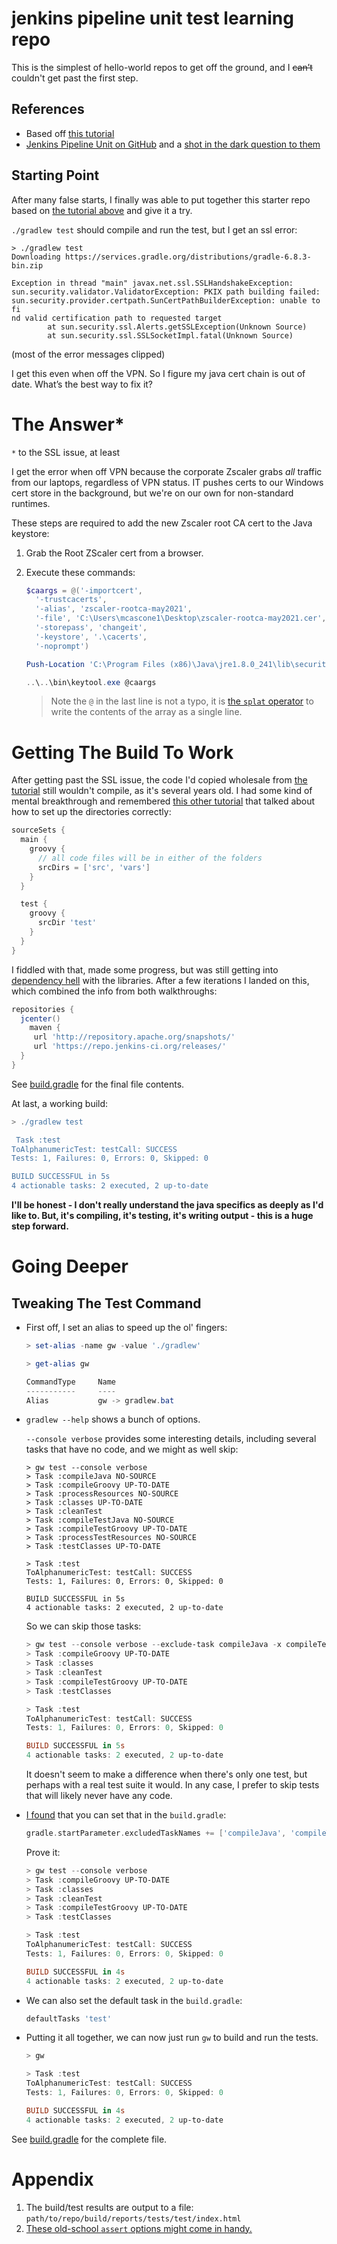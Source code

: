 # jenkins pipeline unit test learning repo

This is the simplest of hello-world repos to get off the ground, and I ~~can’t~~ couldn't get past the first step.

## References

- Based off [this tutorial][1]
- [Jenkins Pipeline Unit on GitHub][4] and a [shot in the dark question to them][5]


## Starting Point

After many false starts, I finally was able to put together this starter repo based on [the tutorial above][1] and give it a try.

`./gradlew test` should compile and run the test, but I get an ssl error:

```shell
> ./gradlew test
Downloading https://services.gradle.org/distributions/gradle-6.8.3-bin.zip

Exception in thread "main" javax.net.ssl.SSLHandshakeException: sun.security.validator.ValidatorException: PKIX path building failed: sun.security.provider.certpath.SunCertPathBuilderException: unable to fi
nd valid certification path to requested target
        at sun.security.ssl.Alerts.getSSLException(Unknown Source)
        at sun.security.ssl.SSLSocketImpl.fatal(Unknown Source)
```

(most of the error messages clipped)

I get this even when off the VPN. So I figure my java cert chain is out of date. What’s the best way to fix it?

# The Answer*
`*` to the SSL issue, at least

I get the error when off VPN because the corporate Zscaler grabs _all_ traffic from our laptops, regardless of VPN status. IT pushes certs to our Windows cert store in the background, but we're on our own for non-standard runtimes.

These steps are required to add the new Zscaler root CA cert to the Java keystore:

1. Grab the Root ZScaler cert from a browser.

2. Execute these commands:

   ```powershell
   $caargs = @('-importcert',
     '-trustcacerts',
     '-alias', 'zscaler-rootca-may2021',
     '-file', 'C:\Users\mcascone1\Desktop\zscaler-rootca-may2021.cer',
     '-storepass', 'changeit', 
     '-keystore', '.\cacerts', 
     '-noprompt')

   Push-Location 'C:\Program Files (x86)\Java\jre1.8.0_241\lib\security'   
   
   ..\..\bin\keytool.exe @caargs
   ```
  
   > Note the `@` in the last line is not a typo, it is [the `splat` operator](https://docs.microsoft.com/en-us/powershell/module/microsoft.powershell.core/about/about_splatting?view=powershell-7.1) to write the contents of the array as a single line.
   
# Getting The Build To Work

After getting past the SSL issue, the code I'd copied wholesale from [the tutorial][1] still wouldn't compile, as it's several years old. I had some kind of mental breakthrough and remembered [this other tutorial][2] that talked about how to set up the directories correctly:

```gradle
sourceSets {
  main {
    groovy {
      // all code files will be in either of the folders
      srcDirs = ['src', 'vars'] 
    }
  }

  test {
    groovy {
      srcDir 'test'
    }
  }
}
```


I fiddled with that, made some progress, but was still getting into [dependency hell][6] with the libraries. After a few iterations I landed on this, which combined the info from both walkthroughs:

```gradle
repositories {
  jcenter()
    maven {
     url 'http://repository.apache.org/snapshots/'
     url 'https://repo.jenkins-ci.org/releases/'
  }
}
```

See [build.gradle](build.gradle) for the final file contents.

At last, a working build:

```gradle
> ./gradlew test

 Task :test
ToAlphanumericTest: testCall: SUCCESS
Tests: 1, Failures: 0, Errors: 0, Skipped: 0

BUILD SUCCESSFUL in 5s
4 actionable tasks: 2 executed, 2 up-to-date
```

**I'll be honest - I don't really understand the java specifics as deeply as I'd like to. But, it's compiling, it's testing, it's writing output - this is a huge step forward.**


# Going Deeper

## Tweaking The Test Command

- First off, I set an alias to speed up the ol' fingers:

  ```powershell
  > set-alias -name gw -value './gradlew'

  > get-alias gw

  CommandType     Name
  -----------     ----
  Alias           gw -> gradlew.bat
  ```

- `gradlew --help` shows a bunch of options.
  
  `--console verbose` provides some interesting details, including several tasks that have no code, and we might as well skip:

  ```shell
  > gw test --console verbose
  > Task :compileJava NO-SOURCE
  > Task :compileGroovy UP-TO-DATE
  > Task :processResources NO-SOURCE
  > Task :classes UP-TO-DATE
  > Task :cleanTest
  > Task :compileTestJava NO-SOURCE
  > Task :compileTestGroovy UP-TO-DATE
  > Task :processTestResources NO-SOURCE
  > Task :testClasses UP-TO-DATE

  > Task :test
  ToAlphanumericTest: testCall: SUCCESS
  Tests: 1, Failures: 0, Errors: 0, Skipped: 0

  BUILD SUCCESSFUL in 5s
  4 actionable tasks: 2 executed, 2 up-to-date
  ```

  So we can skip those tasks:

  ```powershell
  > gw test --console verbose --exclude-task compileJava -x compileTestJava -x processResources -x processTestResources
  > Task :compileGroovy UP-TO-DATE
  > Task :classes
  > Task :cleanTest
  > Task :compileTestGroovy UP-TO-DATE
  > Task :testClasses

  > Task :test
  ToAlphanumericTest: testCall: SUCCESS
  Tests: 1, Failures: 0, Errors: 0, Skipped: 0

  BUILD SUCCESSFUL in 5s
  4 actionable tasks: 2 executed, 2 up-to-date  
  ```

  It doesn't seem to make a difference when there's only one test, but perhaps with a real test suite it would. In any case, I prefer to skip tests that will likely never have any code.

- [I found][3] that you can set that in the `build.gradle`:

  ```gradle
  gradle.startParameter.excludedTaskNames += ['compileJava', 'compileTestJava', 'processResources', 'processTestResources']
  ```

  Prove it:

  ```powershell
  > gw test --console verbose
  > Task :compileGroovy UP-TO-DATE
  > Task :classes
  > Task :cleanTest
  > Task :compileTestGroovy UP-TO-DATE
  > Task :testClasses

  > Task :test
  ToAlphanumericTest: testCall: SUCCESS
  Tests: 1, Failures: 0, Errors: 0, Skipped: 0

  BUILD SUCCESSFUL in 4s
  4 actionable tasks: 2 executed, 2 up-to-date
  ```

- We can also set the default task in the `build.gradle`:

  ```gradle
  defaultTasks 'test'
  ```

- Putting it all together, we can now just run `gw` to build and run the tests.

  ```powershell
  > gw

  > Task :test
  ToAlphanumericTest: testCall: SUCCESS
  Tests: 1, Failures: 0, Errors: 0, Skipped: 0

  BUILD SUCCESSFUL in 4s
  4 actionable tasks: 2 executed, 2 up-to-date
  ```

See [build.gradle](build.gradle) for the complete file.


# Appendix

1. The build/test results are output to a file: `path/to/repo/build/reports/tests/test/index.html`
2. [These old-school `assert` options might come in handy.][7]




[1]: https://medium.com/disney-streaming/testing-jenkins-shared-libraries-4d4939406fa2
[2]: https://dev.to/kuperadrian/how-to-setup-a-unit-testable-jenkins-shared-pipeline-library-2e62
[3]: https://stackoverflow.com/questions/46916673/gradle-exclude-multiple-tasks-programmatically
[4]: https://github.com/jenkinsci/JenkinsPipelineUnit
[5]: https://github.com/jenkinsci/JenkinsPipelineUnit/issues/51
[6]: https://en.wikipedia.org/wiki/Dependency_hell
[7]: https://docs.groovy-lang.org/2.4.7/html/gapi/groovy/util/GroovyTestCase.html
